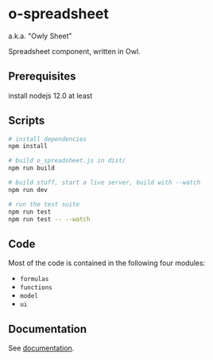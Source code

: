 # o-spreadsheet

a.k.a. "Owly Sheet"

Spreadsheet component, written in Owl.

## Prerequisites

install nodejs 12.0 at least

## Scripts

```bash
# install dependencies
npm install

# build o_spreadsheet.js in dist/
npm run build

# build stuff, start a live server, build with --watch
npm run dev

# run the test suite
npm run test
npm run test -- --watch
```

## Code

Most of the code is contained in the following four modules:

- `formulas`
- `functions`
- `model`
- `ui`

## Documentation

See [documentation](doc/readme.md).
